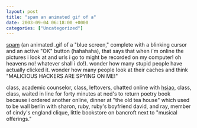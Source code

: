 ```yaml
---
layout: post
title: "spam an animated gif of a"
date: 2003-09-04 06:18:00 +0000
categories: ["Uncategorized"]
---
```


[spam](http://images.snapfish.com/338587%3A323232%7Ffp47%3Dot%3E2323%3D52%3B%3D894%3D323252%3B7%3A3%3C38nu0mrj) (an animated .gif of a "blue screen," complete with a blinking cursor and an active "OK" button (hahahaha), that says that when i'm online the pictures i look at and urls i go to might be recorded on my computer! oh heavens no! whatever shall i do!). wonder how many stupid people have actually clicked it. wonder how many people look at their caches and think "MALICIOUS HACKERS ARE SPYING ON ME!" 

class, academic counselor, class, leftovers, chatted online with [hsiao](http://hsiao.livejournal.com/), class, class, waited in line for forty minutes at ned's to return poetry book because i ordered another online, dinner at "the old tea house" which used to be wall berlin with sharon, ruby, ruby's boyfriend david, and ray, member of cindy's england clique, little bookstore on bancroft next to "musical offerings."